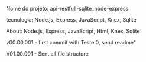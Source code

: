 Nome do projeto: 
api-restfull-sqlite_node-express

tecnologia: Node.js, Express, JavaScript, Knex, Sqlite


About: Node.js, Express, JavaScript, Html, Knex, Sqlite


v00.00.001 - first commit with Teste 0, send readme"





V01.00.001 - Sent all file structure


